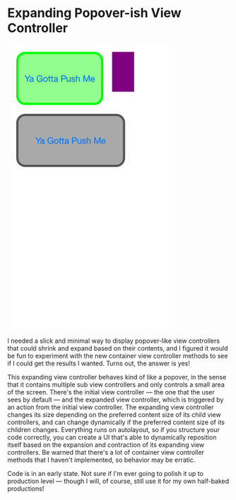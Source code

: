 # Expanding Popover-ish View Controller

![](demo.gif)

I needed a slick and minimal way to display popover-like view controllers that could shrink and expand based on their contents, and I figured it would be fun to experiment with the new container view controller methods to see if I could get the results I wanted. Turns out, the answer is yes!

This expanding view controller behaves kind of like a popover, in the sense that it contains multiple sub view controllers and only controls a small area of the screen. There's the initial view controller — the one that the user sees by default — and the expanded view controller, which is triggered by an action from the initial view controller. The expanding view controller changes its size depending on the preferred content size of its child view controllers, and can change dynamically if the preferred content size of its children changes. Everything runs on autolayout, so if you structure your code correctly, you can create a UI that's able to dynamically reposition itself based on the expansion and contraction of its expanding view controllers. Be warned that there's a lot of container view controller methods that I haven't implemented, so behavior may be erratic.

Code is in an early state. Not sure if I'm ever going to polish it up to production level — though I will, of course, still use it for my own half-baked productions!